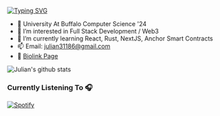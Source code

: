 [![Typing SVG](https://readme-typing-svg.herokuapp.com?lines=%F0%9F%91%8B+Hi%2C+I%E2%80%99m+Julian+Elmasry)](https://git.io/typing-svg)

- 📖 University At Buffalo Computer Science '24
- 👀 I’m interested in Full Stack Development / Web3
- 🌱 I’m currently learning React, Rust, NextJS, Anchor Smart Contracts
- 📫 Email: julian31186@gmail.com 
- 🤘  [Biolink Page](https://bio.link/julianelmasry)


![Julian's github stats](https://github-readme-stats.vercel.app/api?username=julian31186&show_icons=true&theme=radical)

### Currently Listening To 🎧
[![Spotify](https://novatoremm-sand.vercel.app/api/spotify)](https://open.spotify.com/user/julian31186)
